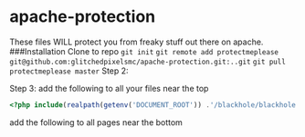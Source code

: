 # apache-protection
These files WILL protect you from freaky stuff out there on apache.
###Installation
Clone to repo
`git init`
`git remote add protectmeplease git@github.com:glitchedpixelsmc/apache-protection.git:..git`
`git pull protectmeplease master`
Step 2:

Step 3:
add the following to all your files near the top
```php
<?php include(realpath(getenv('DOCUMENT_ROOT')) .'/blackhole/blackhole.php'); ?>
```
add the following to all pages near the bottom
